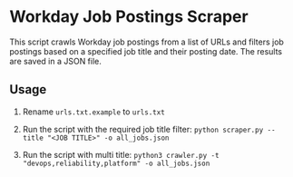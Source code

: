 # Workday Job Postings Scraper

This script crawls Workday job postings from a list of URLs and filters job postings based on a specified job title and their posting date. The results are saved in a JSON file.

## Usage
1. Rename ```urls.txt.example``` to ```urls.txt```

2. Run the script with the required job title filter:
    ```python scraper.py --title "<JOB TITLE>" -o all_jobs.json```

3. Run the script with multi title:
    ```python3 crawler.py -t "devops,reliability,platform" -o all_jobs.json```